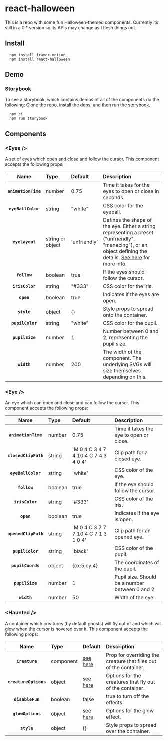 # react-halloween

This is a repo with some fun Halloween-themed components. Currently its still in a 0.* version so its APIs may change as I flesh things out.

## Install

```
  npm install framer-motion
  npm install react-halloween
```

## Demo

### Storybook

To see a storybook, which contains demos of all of the components do the following: Clone the repo, install the deps, and then run the storybook.

```
  npm ci
  npm run storybook
```

## Components

### &lt;Eyes />

A set of eyes which open and close and follow the cursor. This component accepts the following props:

|Name|Type|Default|Description
|:--:|:-----|:--|:-----|
|**`animationTime`**|number|0.75|Time it takes for the eyes to open or close in seconds.
|**`eyeBallColor`**|string|"white"|CSS color for the eyeball.
|**`eyeLayout`**|string or object|'unfriendly'|Defines the shape of the eye. Either a string representing a preset ("unfriendly", "menacing"), or an object defining the details. [See here](https://github.com/patorjk/react-halloween/blob/main/src/components/Eyes/Eyes.jsx) for more info.
|**`follow`**|boolean|true|If the eyes should follow the cursor.
|**`irisColor`**|string|"#333"|CSS color for the iris.
|**`open`**|boolean|true|Indicates if the eyes are open.
|**`style`**|object|{}|Style props to spread onto the container.
|**`pupilColor`**|string|"white"|CSS color for the pupil.
|**`pupilSize`**|number|1|Number between 0 and 2, representing the pupil size.
|**`width`**|number|200|The width of the component. The underlying SVGs will size themselves depending on this.

### &lt;Eye />

An eye which can open and close and can follow the cursor. 
This component accepts the following props:

|Name|Type|Default|Description
|:--:|:-----|:--|:-----|
|**`animationTime`**|number|0.75|Time it takes the eye to open or close.
|**`closedClipPath`**|string|'M 0 4 C 3 4 7 4 10 4 C 7 4 3 4 0 4'|Clip path for a closed eye.
|**`eyeBallColor`**|string|'white'|CSS color of the eye.
|**`follow`**|boolean|true|If the eye should follow the cursor.
|**`irisColor`**|string|'#333'|CSS color of the iris.
|**`open`**|boolean|true|Indicates if the eye is open.
|**`openedClipPath`**|string|'M 0 4 C 3 7 7 7 10 4 C 7 1 3 1 0 4'|Clip path for an opened eye.
|**`pupilColor`**|string|'black'|CSS color of the pupil.
|**`pupilCoords`**|object|{cx:5,cy:4}|The coordinates of the pupil.
|**`pupilSize`**|number|1|Pupil size. Should be a number between 0 and 2.
|**`width`**|number|50|Width of the eye.

### &lt;Haunted />

A container which creatures (by default ghosts) will fly out of and which will glow when the cursor is hovered over it.
This component accepts the following props:

|Name|Type|Default|Description
|:--:|:-----|:--|:-----|
|**`Creature`**|component|[see here](https://github.com/patorjk/react-halloween/blob/main/src/stories/Haunted.stories.jsx)|Prop for overriding the creature that flies out of the container.
|**`creatureOptions`**|object|[see here](https://github.com/patorjk/react-halloween/blob/main/src/components/Haunted/Haunted.jsx)|Options for the creatures that fly out of the container.
|**`disableFun`**|boolean|false|true to turn off the effects.
|**`glowOptions`**|object|[see here](https://github.com/patorjk/react-halloween/blob/main/src/components/Haunted/Haunted.jsx)|Options for the glow effect.
|**`style`**|object|{}|Style props to spread over the container.

